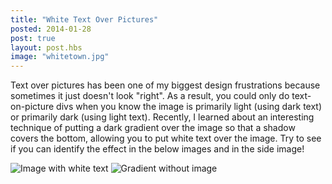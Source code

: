 ```yaml
---
title: "White Text Over Pictures"
posted: 2014-01-28
post: true
layout: post.hbs
image: "whitetown.jpg"
---
```


Text over pictures has been one of my biggest design frustrations because sometimes it just doesn't look "right". As a result, you could only do text-on-picture divs when you know the image is primarily light (using dark text) or primarily dark (using light text). Recently, I learned about an interesting technique of putting a dark gradient over the image so that a shadow covers the bottom, allowing you to put white text over the image. Try to see if you can identify the effect in the below images and in the side image!

![Image with white text]({{assets}}/images/blog_posts/with_background.png)
![Gradient without image]({{assets}}/images/blog_posts/without_background.png)